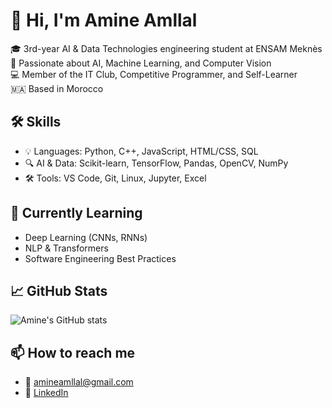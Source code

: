 # 👋 Hi, I'm Amine Amllal

🎓 3rd-year AI & Data Technologies engineering student at ENSAM Meknès  
🚀 Passionate about AI, Machine Learning, and Computer Vision  
💻 Member of the IT Club, Competitive Programmer, and Self-Learner  
🇲🇦 Based in Morocco

## 🛠️ Skills
- 💡 Languages: Python, C++, JavaScript, HTML/CSS, SQL
- 🔍 AI & Data: Scikit-learn, TensorFlow, Pandas, OpenCV, NumPy
- 🛠 Tools: VS Code, Git, Linux, Jupyter, Excel

## 🌱 Currently Learning
- Deep Learning (CNNs, RNNs)
- NLP & Transformers
- Software Engineering Best Practices

## 📈 GitHub Stats
![Amine's GitHub stats](https://github-readme-stats.vercel.app/api?username=Amine-Amllal&show_icons=true&theme=radical)

## 📫 How to reach me
- 📧 amineamllal@gmail.com
- 💼 [LinkedIn](https://www.linkedin.com/in/amineamllal/)
